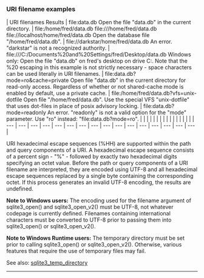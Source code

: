 ### URI filename examples






| URI filenames  Results | file:data.db  Open the file "data.db" in the current directory. | file:/home/fred/data.db file:///home/fred/data.db  file://localhost/home/fred/data.db  Open the database file "/home/fred/data.db". | file://darkstar/home/fred/data.db  An error. "darkstar" is not a recognized authority. | file:///C:/Documents%20and%20Settings/fred/Desktop/data.db  Windows only: Open the file "data.db" on fred's desktop on drive C:. Note that the %20 escaping in this example is not strictly necessary \- space characters can be used literally in URI filenames. | file:data.db?mode\=ro\&cache\=private  Open file "data.db" in the current directory for read\-only access. Regardless of whether or not shared\-cache mode is enabled by default, use a private cache. | file:/home/fred/data.db?vfs\=unix\-dotfile  Open file "/home/fred/data.db". Use the special VFS "unix\-dotfile" that uses dot\-files in place of posix advisory locking. | file:data.db?mode\=readonly  An error. "readonly" is not a valid option for the "mode" parameter. Use "ro" instead: "file:data.db?mode\=ro". | | | | | | | | | | | | | | | |
| --- | --- | --- | --- | --- | --- | --- | --- | --- | --- | --- | --- | --- | --- | --- | --- |




URI hexadecimal escape sequences (%HH) are supported within the path and
query components of a URI. A hexadecimal escape sequence consists of a
percent sign \- "%" \- followed by exactly two hexadecimal digits
specifying an octet value. Before the path or query components of a
URI filename are interpreted, they are encoded using UTF\-8 and all
hexadecimal escape sequences replaced by a single byte containing the
corresponding octet. If this process generates an invalid UTF\-8 encoding,
the results are undefined.


**Note to Windows users:** The encoding used for the filename argument
of sqlite3\_open() and sqlite3\_open\_v2() must be UTF\-8, not whatever
codepage is currently defined. Filenames containing international
characters must be converted to UTF\-8 prior to passing them into
sqlite3\_open() or sqlite3\_open\_v2().


**Note to Windows Runtime users:** The temporary directory must be set
prior to calling sqlite3\_open() or sqlite3\_open\_v2(). Otherwise, various
features that require the use of temporary files may fail.


See also: [sqlite3\_temp\_directory](#sqlite3_temp_directory)




---


